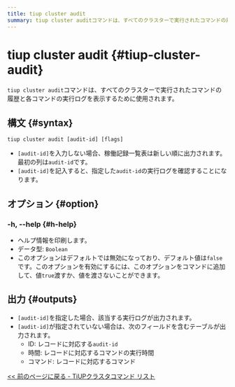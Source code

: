 ```yaml
---
title: tiup cluster audit
summary: tiup cluster auditコマンドは、すべてのクラスターで実行されたコマンドの履歴と実行ログを表示します。[audit-id]を指定しない場合、稼働記録一覧表は新しい順に出力されます。[audit-id]を指定すると、指定したaudit-idの実行ログを確認できます。オプションには-h、--helpがあり、指定したaudit-idの実行ログが出力されます。audit-idが指定されていない場合は、ID、時間、コマンドを含むテーブルが出力されます。
---
```


# tiup cluster audit {#tiup-cluster-audit}

`tiup cluster audit`コマンドは、すべてのクラスターで実行されたコマンドの履歴と各コマンドの実行ログを表示するために使用されます。

## 構文 {#syntax}

```shell
tiup cluster audit [audit-id] [flags]
```

-   `[audit-id]`を入力しない場合、稼働記録一覧表は新しい順に出力されます。最初の列は`audit-id`です。
-   `[audit-id]`を記入すると、指定した`audit-id`の実行ログを確認することになります。

## オプション {#option}

### -h, --help {#h-help}

-   ヘルプ情報を印刷します。
-   データ型: `Boolean`
-   このオプションはデフォルトでは無効になっており、デフォルト値は`false`です。このオプションを有効にするには、このオプションをコマンドに追加して、値`true`渡すか、値を渡さないことができます。

## 出力 {#outputs}

-   `[audit-id]`を指定した場合、該当する実行ログが出力されます。
-   `[audit-id]`が指定されていない場合は、次のフィールドを含むテーブルが出力されます。
    -   ID: レコードに対応する`audit-id`
    -   時間: レコードに対応するコマンドの実行時間
    -   コマンド: レコードに対応するコマンド

[&lt;&lt; 前のページに戻る - TiUPクラスタコマンド リスト](/tiup/tiup-component-cluster.md#command-list)
